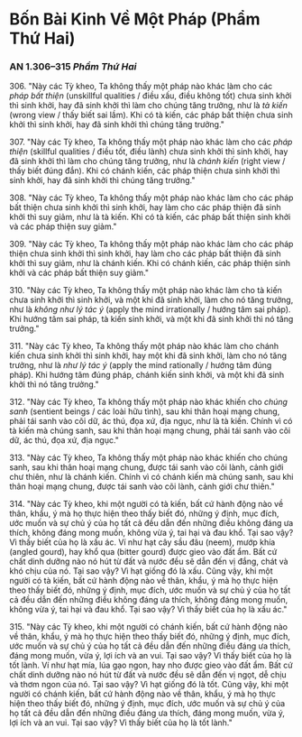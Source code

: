 # Bốn Bài Kinh Về Một Pháp (Phẩm Thứ Hai)

### AN 1.306–315 *Phẩm Thứ Hai*

306\. "Này các Tỳ kheo, Ta không thấy một pháp nào khác làm cho các *pháp bất thiện* (unskillful qualities / điều xấu, điều không tốt) chưa sinh khởi thì sinh khởi, hay đã sinh khởi thì làm cho chúng tăng trưởng, như là *tà kiến* (wrong view / thấy biết sai lầm). Khi có tà kiến, các pháp bất thiện chưa sinh khởi thì sinh khởi, hay đã sinh khởi thì chúng tăng trưởng."

<!--pg-->
307\. "Này các Tỳ kheo, Ta không thấy một pháp nào khác làm cho các *pháp thiện* (skillful qualities / điều tốt, điều lành) chưa sinh khởi thì sinh khởi, hay đã sinh khởi thì làm cho chúng tăng trưởng, như là *chánh kiến* (right view / thấy biết đúng đắn). Khi có chánh kiến, các pháp thiện chưa sinh khởi thì sinh khởi, hay đã sinh khởi thì chúng tăng trưởng."

<!--pg-->
308\. "Này các Tỳ kheo, Ta không thấy một pháp nào khác làm cho các pháp bất thiện chưa sinh khởi thì sinh khởi, hay làm cho các pháp thiện đã sinh khởi thì suy giảm, như là tà kiến. Khi có tà kiến, các pháp bất thiện sinh khởi và các pháp thiện suy giảm."

<!--pg-->
309\. "Này các Tỳ kheo, Ta không thấy một pháp nào khác làm cho các pháp thiện chưa sinh khởi thì sinh khởi, hay làm cho các pháp bất thiện đã sinh khởi thì suy giảm, như là chánh kiến. Khi có chánh kiến, các pháp thiện sinh khởi và các pháp bất thiện suy giảm."

<!--pg-->
310\. "Này các Tỳ kheo, Ta không thấy một pháp nào khác làm cho tà kiến chưa sinh khởi thì sinh khởi, và một khi đã sinh khởi, làm cho nó tăng trưởng, như là *không như lý tác ý* (apply the mind irrationally / hướng tâm sai pháp). Khi hướng tâm sai pháp, tà kiến sinh khởi, và một khi đã sinh khởi thì nó tăng trưởng."

<!--pg-->
311\. "Này các Tỳ kheo, Ta không thấy một pháp nào khác làm cho chánh kiến chưa sinh khởi thì sinh khởi, hay một khi đã sinh khởi, làm cho nó tăng trưởng, như là *như lý tác ý* (apply the mind rationally / hướng tâm đúng pháp). Khi hướng tâm đúng pháp, chánh kiến sinh khởi, và một khi đã sinh khởi thì nó tăng trưởng."

<!--pg-->
312\. "Này các Tỳ kheo, Ta không thấy một pháp nào khác khiến cho *chúng sanh* (sentient beings / các loài hữu tình), sau khi thân hoại mạng chung, phải tái sanh vào cõi dữ, ác thú, đọa xứ, địa ngục, như là tà kiến. Chính vì có tà kiến mà chúng sanh, sau khi thân hoại mạng chung, phải tái sanh vào cõi dữ, ác thú, đọa xứ, địa ngục."

<!--pg-->
313\. "Này các Tỳ kheo, Ta không thấy một pháp nào khác khiến cho chúng sanh, sau khi thân hoại mạng chung, được tái sanh vào cõi lành, cảnh giới chư thiên, như là chánh kiến. Chính vì có chánh kiến mà chúng sanh, sau khi thân hoại mạng chung, được tái sanh vào cõi lành, cảnh giới chư thiên."

<!--pg-->
314\. "Này các Tỳ kheo, khi một người có tà kiến, bất cứ hành động nào về thân, khẩu, ý mà họ thực hiện theo thấy biết đó, những ý định, mục đích, ước muốn và sự chủ ý của họ tất cả đều dẫn đến những điều không đáng ưa thích, không đáng mong muốn, không vừa ý, tai hại và đau khổ. Tại sao vậy? Vì thấy biết của họ là xấu ác. Ví như hạt cây sầu đâu (neem), mướp khía (angled gourd), hay khổ qua (bitter gourd) được gieo vào đất ẩm. Bất cứ chất dinh dưỡng nào nó hút từ đất và nước đều sẽ dẫn đến vị đắng, chát và khó chịu của nó. Tại sao vậy? Vì hạt giống đó là xấu. Cũng vậy, khi một người có tà kiến, bất cứ hành động nào về thân, khẩu, ý mà họ thực hiện theo thấy biết đó, những ý định, mục đích, ước muốn và sự chủ ý của họ tất cả đều dẫn đến những điều không đáng ưa thích, không đáng mong muốn, không vừa ý, tai hại và đau khổ. Tại sao vậy? Vì thấy biết của họ là xấu ác."

<!--pg-->
315\. "Này các Tỳ kheo, khi một người có chánh kiến, bất cứ hành động nào về thân, khẩu, ý mà họ thực hiện theo thấy biết đó, những ý định, mục đích, ước muốn và sự chủ ý của họ tất cả đều dẫn đến những điều đáng ưa thích, đáng mong muốn, vừa ý, lợi ích và an vui. Tại sao vậy? Vì thấy biết của họ là tốt lành. Ví như hạt mía, lúa gạo ngon, hay nho được gieo vào đất ẩm. Bất cứ chất dinh dưỡng nào nó hút từ đất và nước đều sẽ dẫn đến vị ngọt, dễ chịu và thơm ngon của nó. Tại sao vậy? Vì hạt giống đó là tốt. Cũng vậy, khi một người có chánh kiến, bất cứ hành động nào về thân, khẩu, ý mà họ thực hiện theo thấy biết đó, những ý định, mục đích, ước muốn và sự chủ ý của họ tất cả đều dẫn đến những điều đáng ưa thích, đáng mong muốn, vừa ý, lợi ích và an vui. Tại sao vậy? Vì thấy biết của họ là tốt lành."